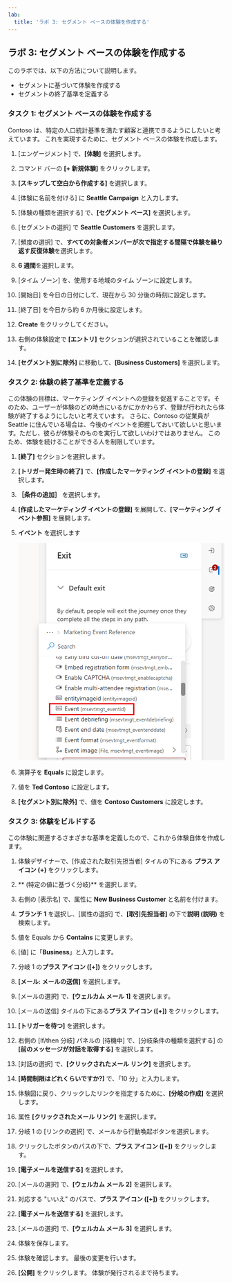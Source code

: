 ```yaml
---
lab:
  title: 'ラボ 3: セグメント ベースの体験を作成する'
---
```

## ラボ 3: セグメント ベースの体験を作成する 

このラボでは、以下の方法について説明します。
- セグメントに基づいて体験を作成する 
- セグメントの終了基準を定義する 

### タスク 1: セグメント ベースの体験を作成する 
Contoso は、特定の人口統計基準を満たす顧客と連携できるようにしたいと考えています。 これを実現するために、セグメント ベースの体験を作成します。

1. [エンゲージメント] で、**[体験]** を選択します。

1. コマンド バーの **[+ 新規体験]** をクリックします。

1. **[スキップして空白から作成する]** を選択します。

1. [体験に名前を付ける] に **Seattle Campaign** と入力します。

1. [体験の種類を選択する] で、**[セグメント ベース]** を選択します。

1. [セグメントの選択] で **Seattle Customers** を選択します。

1. [頻度の選択] で、**すべての対象者メンバーが次で指定する間隔で体験を繰り返す反復体験**を選択します。

1. **6 週間**を選択します。

1. [タイム ゾーン] を、使用する地域のタイム ゾーンに設定します。

1. [開始日] を今日の日付にして、現在から 30 分後の時刻に設定します。

1. [終了日] を今日から約 6 か月後に設定します。

1. **Create** をクリックしてください。

1. 右側の体験設定で **[エントリ]** セクションが選択されていることを確認します。

1. **[セグメント別に除外]** に移動して、**[Business Customers]** を選択します。

### タスク 2: 体験の終了基準を定義する
この体験の目標は、マーケティング イベントへの登録を促進することです。そのため、ユーザーが体験のどの時点にいるかにかかわらず、登録が行われたら体験が終了するようにしたいと考えています。  さらに、Contoso の従業員が Seattle に住んでいる場合は、今後のイベントを把握しておいて欲しいと思います。ただし、彼らが体験そのものを実行して欲しいわけではありません。 このため、体験を続けることができる人を制限しています。  

1.  **[終了]** セクションを選択します。  

1.  **[トリガー発生時の終了]** で、**[作成したマーケティング イベントの登録]** を選択します。

1.  **［条件の追加］** を選択します。

1.  **[作成したマーケティング イベントの登録]** を展開して、**[マーケティング イベント参照]** を展開します。

1.  **イベント** を選択します

    ![[イベント] が選択されている終了基準の一覧のスクリーンショット。](../Labs/Media/exit-criteria.png)

1.  演算子を **Equals** に設定します。

1.  値を **Ted Contoso** に設定します。

1. **[セグメント別に除外]** で、値を **Contoso Customers** に設定します。 

### タスク 3: 体験をビルドする
この体験に関連するさまざまな基準を定義したので、これから体験自体を作成します。  

1. 体験デザイナーで、[作成された取引先担当者] タイルの下にある **プラス アイコン (+)** をクリックします。

1. ** (特定の値に基づく分岐)** を選択します。

1. 右側の [表示名] で、属性に **New Business Customer** と名前を付けます。

1. **ブランチ 1** を選択し、[属性の選択] で、**[取引先担当者]** の下で**説明 (説明)** を検索します。

1. 値を Equals から **Contains** に変更します。

1. [値] に「**Business**」と入力します。

1. 分岐 1 の**プラス アイコン ([+])** をクリックします。

1. **[メール: メールの送信]** を選択します。

1. [メールの選択] で、**[ウェルカム メール 1]** を選択します。

1. [メールの送信] タイルの下にある**プラス アイコン ([+])** をクリックします。

1. **[トリガーを待つ]** を選択します。

1. 右側の [If/then 分岐] パネルの [待機中] で、[分岐条件の種類を選択する] の **[前のメッセージが対話を取得する]** を選択します。

1. [対話の選択] で、**[クリックされたメール リンク]** を選択します。

1. **[時間制限はどれくらいですか?]** で、「10 分」と入力します。

1. 体験図に戻り、クリックしたリンクを指定するために、**[分岐の作成]** を選択します。

1. 属性 **[クリックされたメール リンク]** を選択します。

1. 分岐 1 の [リンクの選択] で、メールから行動喚起ボタンを選択します。

1. クリックしたボタンのパスの下で、**プラス アイコン ([+])** をクリックします。

1. **[電子メールを送信する]** を選択します。

1. [メールの選択] で、**[ウェルカム メール 2]** を選択します。

1. 対応する "いいえ" のパスで、**プラス アイコン ([+])** をクリックします。

1. **[電子メールを送信する]** を選択します。

1. [メールの選択] で、**[ウェルカム メール 3]** を選択します。

1. 体験を保存します。

1. 体験を確認します。 最後の変更を行います。

1. **[公開]** をクリックします。 体験が発行されるまで待ちます。

